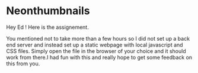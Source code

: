 # Neonthumbnails

Hey Ed ! Here is the assignement. 

You mentioned not to take more than a few hours so I did not set up a back end server and instead set up a static webpage with local javascript and CSS files. Simply open the file in the browser of your choice and it should work from there.I had fun with this and really hope to get some feedback on this from you. 

